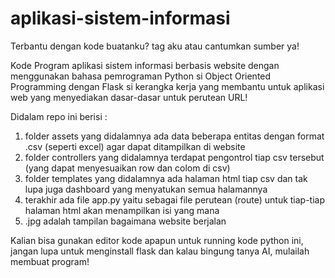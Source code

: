 # aplikasi-sistem-informasi
Terbantu dengan kode buatanku? tag aku atau cantumkan sumber ya!

Kode Program aplikasi sistem informasi berbasis website dengan menggunakan bahasa pemrograman Python si Object Oriented Programming dengan Flask si kerangka kerja yang membantu untuk aplikasi web yang menyediakan dasar-dasar untuk perutean URL!

Didalam repo ini berisi :
1. folder assets yang didalamnya ada data beberapa entitas dengan format .csv (seperti excel) agar dapat ditampilkan di website
2. folder controllers yang didalamnya terdapat pengontrol tiap csv tersebut (yang dapat menyesuaikan row dan colom di csv)
3. folder templates yang didalamnya ada halaman html tiap csv dan tak lupa juga dashboard yang menyatukan semua halamannya
4. terakhir ada file app.py yaitu sebagai file perutean (route) untuk tiap-tiap halaman html akan menampilkan isi yang mana
5. .jpg adalah tampilan bagaimana website berjalan

Kalian bisa gunakan editor kode apapun untuk running kode python ini, jangan lupa untuk menginstall flask dan kalau bingung tanya AI, mulailah membuat program!
